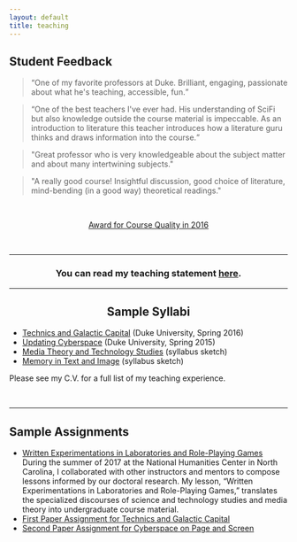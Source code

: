 ```yaml
---
layout: default
title: teaching
---
```


<section class="student-evals">
  <h2>Student Feedback</h2>

  <blockquote><q>One of my favorite professors at Duke. Brilliant, engaging, passionate about what he's teaching, accessible, fun.</q></blockquote>

  <blockquote> <q>One of the best teachers I've ever had. His understanding of SciFi but also knowledge outside the course material is impeccable. As an introduction to literature this teacher introduces how a literature guru thinks and draws information into the course.</q></blockquote>

  <blockquote>"Great professor who is very knowledgeable about the subject matter and about many intertwining subjects."</blockquote>
  <blockquote>"A really good course! Insightful discussion, good choice of literature, mind-bending (in a good way) theoretical readings."</blockquote>

  <br>

  <p style="text-align: center;"><a href="assets/teaching/teaching-award-2016.pdf" alt="Award for Top 5% of Courses in 2016" target="_blank">Award for Course Quality in 2016</a></p>
  <br>
  <hr>
</section>

<section>
  <h3 style="text-align: center;">You can read my teaching statement <a href="/assets/teaching/Teaching%20Statement.pdf" target="_blank">here</a>.</h3>
  <hr>
</section>


<section class="teaching-courses">
  <h2 style="text-align: center;">Sample Syllabi</h2>
  <ul>
    <li><a href="assets/teaching/Galactic-Capital-syllabus.pdf" title="Technics and Galactic Capital (Spring 2016)" target="_blank">Technics and Galactic Capital</a> (Duke University, Spring 2016)</li>
    <li>
      <a href="assets/teaching/Updating-Cyberspace.pdf" title="Updating Cyberspace" target="_blank">Updating Cyberspace</a> (Duke University, Spring 2015)</li>
    <li>
      <a href="assets/teaching/Media-Theory-and-Technology-Studies.pdf" title="Media Theory and Technology Studies" target="_blank">Media Theory and Technology Studies</a> (syllabus sketch)</li>
    <li>
      <a href="assets/teaching/Memory-in-Text-and-Image.pdf" title="Memory in Text and Image" target="_blank">Memory in Text and Image</a> (syllabus sketch)</li>
  </ul>
  <p class="teaching-note">Please see my C.V. for a full list of my teaching experience.</p>
  <br>
  <hr>
</section>
<section>
  <h2>Sample Assignments</h2>
  <ul>
    <li><a href="assets/teaching/NHC_Lesson.pdf" title="Written Experimentations in Laboratories and Role-Playing Games" target="_blank">Written Experimentations in Laboratories and Role-Playing Games</a>
      <br>
      During the summer of 2017 at the National Humanities Center in North Carolina, I collaborated with other instructors and mentors to compose lessons informed by our doctoral research. My lesson, “Written Experimentations in Laboratories and Role-Playing Games,” translates the specialized discourses of science and technology studies and media theory into undergraduate course material.</li>
    <li><a href="assets/teaching/Paper1-Galactic-Capital.pdf" alt="Paper Prompt for Technics and Galactic Capital" target="_blank">First Paper Assignment for Technics and Galactic Capital</a></li>
    <li><a href="assets/teaching/Paper2-Cyberspace.pdf" alt="Paper Assignment for Cyberspace" target="_blank">Second Paper Assignment for Cyberspace on Page and Screen</a></li>
  </ul>
  <br>
</section>
